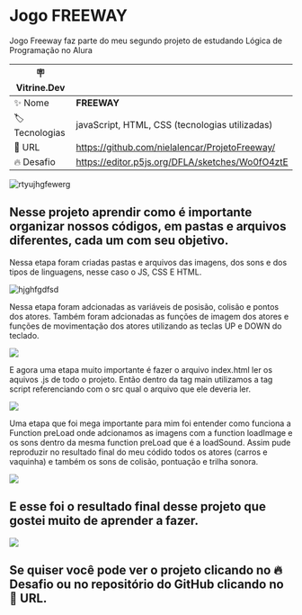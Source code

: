 # Jogo FREEWAY

Jogo Freeway faz parte do meu segundo projeto de estudando Lógica de Programação no Alura

| :placard: Vitrine.Dev |     |
| -------------  | --- |
| :sparkles: Nome        | **FREEWAY**
| :label: Tecnologias | javaScript, HTML, CSS (tecnologias utilizadas)
| :rocket: URL         | https://github.com/nielalencar/ProjetoFreeway/
| :fire: Desafio     | https://editor.p5js.org/DFLA/sketches/Wo0fO4ztE

<!-- Inserir imagem com a #vitrinedev ao final do link -->
![rtyujhgfewerg](https://github.com/nielalencar/ProjetoFreeway/assets/129704411/2175167e-0251-4ae5-854c-06efd8c126cf#vitrinedev)

## Nesse projeto aprendir como é importante organizar nossos códigos, em pastas e arquivos diferentes, cada um com seu objetivo.

Nessa etapa foram criadas pastas e arquivos das imagens, dos sons e dos tipos de linguagens, nesse caso o JS, CSS E HTML.

![hjghfgdfsd](https://github.com/nielalencar/ProjetoFreeway/assets/129704411/ae14ba20-670d-4138-bea9-8efae33f351b)

Nessa etapa foram adcionadas as variáveis de posisão, colisão e pontos dos atores. Também foram adcionadas as funções de imagem dos atores e funções de movimentação dos atores utilizando as teclas UP e DOWN do teclado. 

![](https://github.com/nielalencar/modelo-para-projetos-vitrine-dev/assets/129704411/c23050ff-06f8-4462-990b-769860009667)


E agora uma etapa muito importante é fazer o arquivo index.html ler os aquivos .js de todo o projeto. Então dentro da tag main utilizamos a tag script referenciando com o src qual o arquivo que ele deveria ler.

![](https://github.com/nielalencar/modelo-para-projetos-vitrine-dev/assets/129704411/94b106ac-3e76-4e41-a27a-466c919193d6)


Uma etapa que foi mega importante para mim foi entender como funciona a Function preLoad onde adcionamos as imagens com a function loadImage e os sons dentro da mesma function preLoad que é a loadSound.
Assim pude reproduzir no resultado final do meu códido todos os atores (carros e vaquinha) e também os sons de colisão, pontuação e trilha sonora.

![](https://github.com/nielalencar/modelo-para-projetos-vitrine-dev/assets/129704411/249e1ece-a41d-4ea0-a28c-a45d2a52e398)

## E esse foi o resultado final desse projeto que gostei muito de aprender a fazer.

![](https://github.com/nielalencar/modelo-para-projetos-vitrine-dev/assets/129704411/c0d1942f-96f7-4a10-9680-74e33ea51b8d)

## Se quiser você pode ver o projeto clicando no :fire: Desafio ou no repositório do GitHub clicando no :rocket: URL. 
